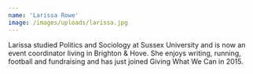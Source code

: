 ```yaml
---
name: 'Larissa Rowe'
image: /images/uploads/larissa.jpg
---
```

Larissa studied Politics and Sociology at Sussex University and is now an event coordinator living in Brighton & Hove. She enjoys writing, running, football and fundraising and has just joined Giving What We Can in 2015.